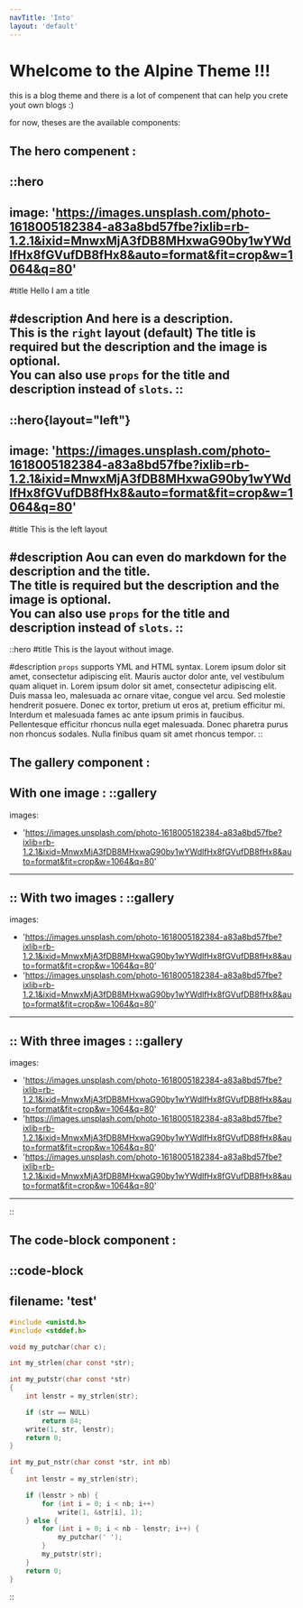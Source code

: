 ```yaml
---
navTitle: 'Into'
layout: 'default'
---
```


# Whelcome to the Alpine Theme !!!

this is a blog theme and there is a lot of compenent that can help you crete yout own blogs :)

for now, theses are the available components:

## The hero compenent :
::hero
---
image: 'https://images.unsplash.com/photo-1618005182384-a83a8bd57fbe?ixlib=rb-1.2.1&ixid=MnwxMjA3fDB8MHxwaG90by1wYWdlfHx8fGVufDB8fHx8&auto=format&fit=crop&w=1064&q=80'
---
#title
Hello I am a title

#description
And here is a description.  
This is the `right` layout (default)
The title is required but the description and the image is optional.  
You can also use `props` for the title and description instead of `slots`.
::
--------------------------------------------------------------------------------
::hero{layout="left"}
---
image: 'https://images.unsplash.com/photo-1618005182384-a83a8bd57fbe?ixlib=rb-1.2.1&ixid=MnwxMjA3fDB8MHxwaG90by1wYWdlfHx8fGVufDB8fHx8&auto=format&fit=crop&w=1064&q=80'
---
#title
This is the left layout

#description
Aou can even do markdown for the description and the title.  
The title is required but the description and the image is optional.  
You can also use `props` for the title and description instead of `slots`.
::
--------------------------------------------------------------------------------
::hero
#title
This is the layout without image.

#description
`props` supports YML and HTML syntax.
Lorem ipsum dolor sit amet, consectetur adipiscing elit. Mauris auctor dolor ante, vel vestibulum quam aliquet in. Lorem ipsum dolor sit amet, consectetur adipiscing elit. Duis massa leo, malesuada ac ornare vitae, congue vel arcu. Sed molestie hendrerit posuere. Donec ex tortor, pretium ut eros at, pretium efficitur mi. Interdum et malesuada fames ac ante ipsum primis in faucibus. Pellentesque efficitur rhoncus nulla eget malesuada. Donec pharetra purus non rhoncus sodales. Nulla finibus quam sit amet rhoncus tempor. 
::

## The gallery component :
With one image :
::gallery
---
images:
  - 'https://images.unsplash.com/photo-1618005182384-a83a8bd57fbe?ixlib=rb-1.2.1&ixid=MnwxMjA3fDB8MHxwaG90by1wYWdlfHx8fGVufDB8fHx8&auto=format&fit=crop&w=1064&q=80'
---
::
With two images :
::gallery
---
images:
  - 'https://images.unsplash.com/photo-1618005182384-a83a8bd57fbe?ixlib=rb-1.2.1&ixid=MnwxMjA3fDB8MHxwaG90by1wYWdlfHx8fGVufDB8fHx8&auto=format&fit=crop&w=1064&q=80'
  - 'https://images.unsplash.com/photo-1618005182384-a83a8bd57fbe?ixlib=rb-1.2.1&ixid=MnwxMjA3fDB8MHxwaG90by1wYWdlfHx8fGVufDB8fHx8&auto=format&fit=crop&w=1064&q=80'
---
::
With three images :
::gallery
---
images:
  - 'https://images.unsplash.com/photo-1618005182384-a83a8bd57fbe?ixlib=rb-1.2.1&ixid=MnwxMjA3fDB8MHxwaG90by1wYWdlfHx8fGVufDB8fHx8&auto=format&fit=crop&w=1064&q=80'
  - 'https://images.unsplash.com/photo-1618005182384-a83a8bd57fbe?ixlib=rb-1.2.1&ixid=MnwxMjA3fDB8MHxwaG90by1wYWdlfHx8fGVufDB8fHx8&auto=format&fit=crop&w=1064&q=80'
  - 'https://images.unsplash.com/photo-1618005182384-a83a8bd57fbe?ixlib=rb-1.2.1&ixid=MnwxMjA3fDB8MHxwaG90by1wYWdlfHx8fGVufDB8fHx8&auto=format&fit=crop&w=1064&q=80'
---
::

## The code-block component :

::code-block
---
filename: 'test'
---
  ```c
  #include <unistd.h>
  #include <stddef.h>

  void my_putchar(char c);

  int my_strlen(char const *str);

  int my_putstr(char const *str)
  {
      int lenstr = my_strlen(str);

      if (str == NULL)
          return 84;
      write(1, str, lenstr);
      return 0;
  }

  int my_put_nstr(char const *str, int nb)
  {
      int lenstr = my_strlen(str);

      if (lenstr > nb) {
          for (int i = 0; i < nb; i++)
              write(1, &str[i], 1);
      } else {
          for (int i = 0; i < nb - lenstr; i++) {
              my_putchar(' ');
          }
          my_putstr(str);
      }
      return 0;
  }
  ```
::
